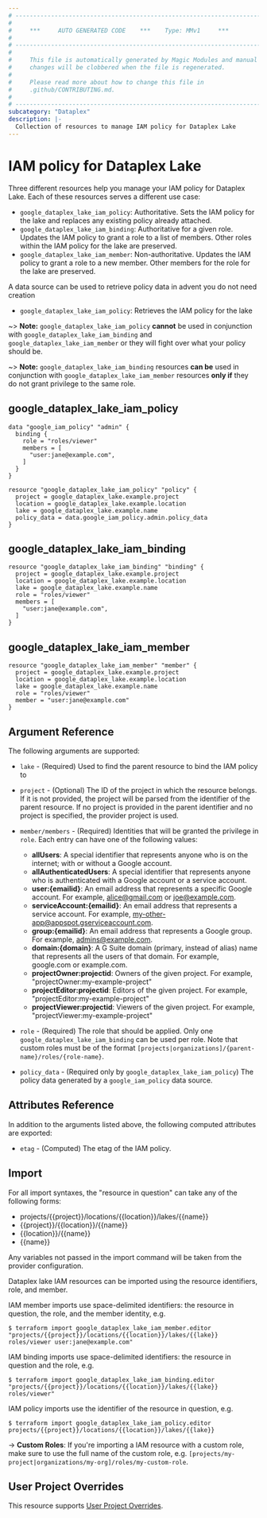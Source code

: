 ```yaml
---
# ----------------------------------------------------------------------------
#
#     ***     AUTO GENERATED CODE    ***    Type: MMv1     ***
#
# ----------------------------------------------------------------------------
#
#     This file is automatically generated by Magic Modules and manual
#     changes will be clobbered when the file is regenerated.
#
#     Please read more about how to change this file in
#     .github/CONTRIBUTING.md.
#
# ----------------------------------------------------------------------------
subcategory: "Dataplex"
description: |-
  Collection of resources to manage IAM policy for Dataplex Lake
---
```


# IAM policy for Dataplex Lake
Three different resources help you manage your IAM policy for Dataplex Lake. Each of these resources serves a different use case:

* `google_dataplex_lake_iam_policy`: Authoritative. Sets the IAM policy for the lake and replaces any existing policy already attached.
* `google_dataplex_lake_iam_binding`: Authoritative for a given role. Updates the IAM policy to grant a role to a list of members. Other roles within the IAM policy for the lake are preserved.
* `google_dataplex_lake_iam_member`: Non-authoritative. Updates the IAM policy to grant a role to a new member. Other members for the role for the lake are preserved.

A data source can be used to retrieve policy data in advent you do not need creation

* `google_dataplex_lake_iam_policy`: Retrieves the IAM policy for the lake

~> **Note:** `google_dataplex_lake_iam_policy` **cannot** be used in conjunction with `google_dataplex_lake_iam_binding` and `google_dataplex_lake_iam_member` or they will fight over what your policy should be.

~> **Note:** `google_dataplex_lake_iam_binding` resources **can be** used in conjunction with `google_dataplex_lake_iam_member` resources **only if** they do not grant privilege to the same role.




## google\_dataplex\_lake\_iam\_policy

```hcl
data "google_iam_policy" "admin" {
  binding {
    role = "roles/viewer"
    members = [
      "user:jane@example.com",
    ]
  }
}

resource "google_dataplex_lake_iam_policy" "policy" {
  project = google_dataplex_lake.example.project
  location = google_dataplex_lake.example.location
  lake = google_dataplex_lake.example.name
  policy_data = data.google_iam_policy.admin.policy_data
}
```

## google\_dataplex\_lake\_iam\_binding

```hcl
resource "google_dataplex_lake_iam_binding" "binding" {
  project = google_dataplex_lake.example.project
  location = google_dataplex_lake.example.location
  lake = google_dataplex_lake.example.name
  role = "roles/viewer"
  members = [
    "user:jane@example.com",
  ]
}
```

## google\_dataplex\_lake\_iam\_member

```hcl
resource "google_dataplex_lake_iam_member" "member" {
  project = google_dataplex_lake.example.project
  location = google_dataplex_lake.example.location
  lake = google_dataplex_lake.example.name
  role = "roles/viewer"
  member = "user:jane@example.com"
}
```


## Argument Reference

The following arguments are supported:

* `lake` - (Required) Used to find the parent resource to bind the IAM policy to

* `project` - (Optional) The ID of the project in which the resource belongs.
    If it is not provided, the project will be parsed from the identifier of the parent resource. If no project is provided in the parent identifier and no project is specified, the provider project is used.

* `member/members` - (Required) Identities that will be granted the privilege in `role`.
  Each entry can have one of the following values:
  * **allUsers**: A special identifier that represents anyone who is on the internet; with or without a Google account.
  * **allAuthenticatedUsers**: A special identifier that represents anyone who is authenticated with a Google account or a service account.
  * **user:{emailid}**: An email address that represents a specific Google account. For example, alice@gmail.com or joe@example.com.
  * **serviceAccount:{emailid}**: An email address that represents a service account. For example, my-other-app@appspot.gserviceaccount.com.
  * **group:{emailid}**: An email address that represents a Google group. For example, admins@example.com.
  * **domain:{domain}**: A G Suite domain (primary, instead of alias) name that represents all the users of that domain. For example, google.com or example.com.
  * **projectOwner:projectid**: Owners of the given project. For example, "projectOwner:my-example-project"
  * **projectEditor:projectid**: Editors of the given project. For example, "projectEditor:my-example-project"
  * **projectViewer:projectid**: Viewers of the given project. For example, "projectViewer:my-example-project"

* `role` - (Required) The role that should be applied. Only one
    `google_dataplex_lake_iam_binding` can be used per role. Note that custom roles must be of the format
    `[projects|organizations]/{parent-name}/roles/{role-name}`.

* `policy_data` - (Required only by `google_dataplex_lake_iam_policy`) The policy data generated by
  a `google_iam_policy` data source.

## Attributes Reference

In addition to the arguments listed above, the following computed attributes are
exported:

* `etag` - (Computed) The etag of the IAM policy.

## Import

For all import syntaxes, the "resource in question" can take any of the following forms:

* projects/{{project}}/locations/{{location}}/lakes/{{name}}
* {{project}}/{{location}}/{{name}}
* {{location}}/{{name}}
* {{name}}

Any variables not passed in the import command will be taken from the provider configuration.

Dataplex lake IAM resources can be imported using the resource identifiers, role, and member.

IAM member imports use space-delimited identifiers: the resource in question, the role, and the member identity, e.g.
```
$ terraform import google_dataplex_lake_iam_member.editor "projects/{{project}}/locations/{{location}}/lakes/{{lake}} roles/viewer user:jane@example.com"
```

IAM binding imports use space-delimited identifiers: the resource in question and the role, e.g.
```
$ terraform import google_dataplex_lake_iam_binding.editor "projects/{{project}}/locations/{{location}}/lakes/{{lake}} roles/viewer"
```

IAM policy imports use the identifier of the resource in question, e.g.
```
$ terraform import google_dataplex_lake_iam_policy.editor projects/{{project}}/locations/{{location}}/lakes/{{lake}}
```

-> **Custom Roles**: If you're importing a IAM resource with a custom role, make sure to use the
 full name of the custom role, e.g. `[projects/my-project|organizations/my-org]/roles/my-custom-role`.

## User Project Overrides

This resource supports [User Project Overrides](https://registry.terraform.io/providers/hashicorp/google/latest/docs/guides/provider_reference#user_project_override).
